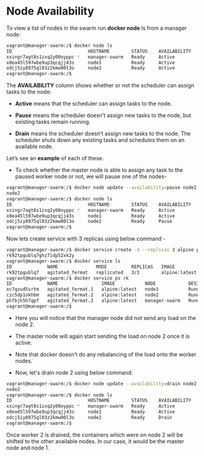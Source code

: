 # Node Availability

To view a list of nodes in the swarm run **docker node** ls from a manager node:

```bash
vagrant@manager-swarm:/$ docker node ls
ID                            HOSTNAME        STATUS    AVAILABILITY   MANAGER STATUS   ENGINE VERSION
xxingr7agt8s1zxq2y00oyppc *   manager-swarm   Ready     Active         Leader           23.0.1
x0ea45l597wbe9up3qcqjj43s     node1           Ready     Active                          23.0.1
odcj5iy8975ql03z2kmw00l3o     node2           Ready     Active                          23.0.1
vagrant@manager-swarm:/$
```

The **AVAILABILITY** column shows whether or not the scheduler can assign tasks to the node:

- **Active** means that the scheduler can assign tasks to the node.

- **Pause** means the scheduler doesn’t assign new tasks to the node, but existing tasks remain running.

- **Drain** means the scheduler doesn’t assign new tasks to the node. The scheduler shuts down any existing tasks and schedules them on an available node.

Let’s see an **example** of each of these.

- To check whether the master node is able to assign any task to the paused worker node or not, we will pause one of the nodes-

```bash
vagrant@manager-swarm:/$ docker node update --availability=pause node2
node2
vagrant@manager-swarm:/$ docker node ls
ID                            HOSTNAME        STATUS    AVAILABILITY   MANAGER STATUS   ENGINE VERSION
xxingr7agt8s1zxq2y00oyppc *   manager-swarm   Ready     Active         Leader           23.0.1
x0ea45l597wbe9up3qcqjj43s     node1           Ready     Active                          23.0.1
odcj5iy8975ql03z2kmw00l3o     node2           Ready     Pause                           23.0.1
vagrant@manager-swarm:/$
```

Now lets create service with 3 replicas using below command -

```bash
vagrant@manager-swarm:/$ docker service create -d --replicas 3 alpine ping 192.168.56.100
rk92tpgublq7ghz7idp52xk2y
vagrant@manager-swarm:/$ docker service ls
ID             NAME              MODE         REPLICAS   IMAGE           PORTS
rk92tpgublq7   agitated_fermat   replicated   3/3        alpine:latest
vagrant@manager-swarm:/$ docker service ps rk
ID             NAME                IMAGE           NODE            DESIRED STATE   CURRENT STATE            ERROR     PORTS
xc7qzud5srtm   agitated_fermat.1   alpine:latest   node1           Running         Running 19 seconds ago
czc5dp1okhbm   agitated_fermat.2   alpine:latest   node2           Running         Running 19 seconds ago
phfbjh5h7qpf   agitated_fermat.3   alpine:latest   manager-swarm   Running         Running 19 seconds ago
vagrant@manager-swarm:/$
```

- Here you will notice that the manager node did not send any load on the node 2.

- The master node will again start sending the load on node 2 once it is active.

- Note that docker doesn’t do any rebalancing of the load onto the worker nodes.

- Now, let's drain node 2 using below command:

```bash
vagrant@manager-swarm:/$ docker node update --availability=drain node2
node2
vagrant@manager-swarm:/$ docker node ls
ID                            HOSTNAME        STATUS    AVAILABILITY   MANAGER STATUS   ENGINE VERSION
xxingr7agt8s1zxq2y00oyppc *   manager-swarm   Ready     Active         Leader           23.0.1
x0ea45l597wbe9up3qcqjj43s     node1           Ready     Active                          23.0.1
odcj5iy8975ql03z2kmw00l3o     node2           Ready     Drain                           23.0.1
vagrant@manager-swarm:/$
```

Once worker 2 is drained, the containers which were on node 2 will be shifted to the other available nodes. In our case, it would be the master node and node 1.
